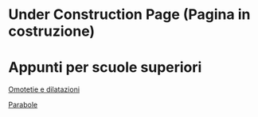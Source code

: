 # Under Construction Page (Pagina in costruzione)

# Appunti per scuole superiori

[Omotetie e dilatazioni](matematica-superiori/omotetie-dilatazioni.html)

[Parabole](matematica-superiori/parabole.html)

